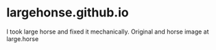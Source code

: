 # largehonse.github.io
I took large horse and fixed it mechanically. Original and horse image at large.horse
